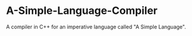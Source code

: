 # A-Simple-Language-Compiler
A compiler in C++ for an imperative language called "A Simple Language".
